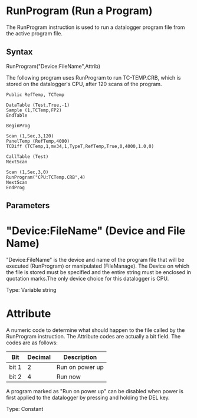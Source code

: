 # RunProgram (Run a Program)

The RunProgram instruction is used to run a datalogger program file from the active program file.

## Syntax

RunProgram("Device:FileName",Attrib)

The following program uses RunProgram to run TC-TEMP.CRB, which is stored on the datalogger's CPU, after 120 scans of the program.

```
Public RefTemp, TCTemp

DataTable (Test,True,-1)
Sample (1,TCTemp,FP2)
EndTable

BeginProg

Scan (1,Sec,3,120)
PanelTemp (RefTemp,4000)
TCDiff (TCTemp,1,mv34,1,TypeT,RefTemp,True,0,4000,1.0,0)

CallTable (Test)
NextScan

Scan (1,Sec,3,0)
RunProgram("CPU:TCTemp.CRB",4)
NextScan
EndProg
```

## Parameters

# "Device:FileName" (Device and File Name)

"Device:FileName" is the device and name of the program file that will be executed (RunProgram) or manipulated (FileManage). The Device on which the file is stored must be specified and the entire string must be enclosed in quotation marks.The only device choice for this datalogger is CPU.

Type: Variable string

# Attribute

A numeric code to determine what should happen to the file called by the RunProgram instruction. The Attribute codes are actually a bit field. The codes are as follows:

| Bit   | Decimal | Description     |
| ----- | ------- | --------------- |
| bit 1 | 2       | Run on power up |
| bit 2 | 4       | Run now         |

A program marked as "Run on power up" can be disabled when power is first applied to the datalogger by pressing and holding the DEL key.

Type: Constant
